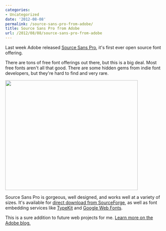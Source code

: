 ```yaml
---
categories:
- Uncategorized
date: '2012-08-08'
permalink: /source-sans-pro-from-adobe/
title: Source Sans Pro from Adobe
url: /2012/08/08/source-sans-pro-from-adobe
---
```


Last week Adobe released <a href="http://blogs.adobe.com/typblography/2012/08/source-sans-pro.html">Source Sans Pro</a>, it's first ever open source font offering.

There are tons of free font offerings out there, but this is a big deal. Most free fonts aren't all that good. There are some hidden gems from indie font developers, but they're hard to find and very rare.

<img src="https://gomakethings.com/wp-content/uploads/2012/08/source-sans-pro-adobe-421x350.png" alt="" title="source-sans-pro-adobe" width="421" height="350" class="aligncenter size-medium wp-image-2830" />

Source Sans Pro is gorgeous, well designed, and works well at a variety of sizes. It's available for <a href="http://sourceforge.net/projects/sourcesans.adobe/files/">direct download from SourceForge</a>, as well as font embedding services like <a href="https://typekit.com/fonts/source-sans-pro">TypeKit</a> and <a href="http://www.google.com/webfonts/specimen/Source+Sans+Pro">Google Web Fonts</a>.

This is a sure addition to future web projects for me. <a href="http://blogs.adobe.com/typblography/2012/08/source-sans-pro.html">Learn more on the Adobe blog.</a>